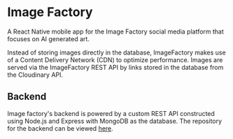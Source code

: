 # Image Factory

A React Native mobile app for the Image Factory social media platform that focuses on AI generated art.

Instead of storing images directly in the database, ImageFactory makes use of a Content Delivery Network (CDN) to optimize performance. Images are served via the ImageFactory REST API by links stored in the database from the Cloudinary API.

## Backend

Image factory's backend is powered by a custom REST API constructed using Node.js and Express with MongoDB as the database. The repository for the backend can be viewed [here](https://github.com/saarthak2002/ImageFactoryBackEnd).